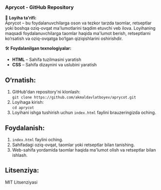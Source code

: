 
### **Aprycot - GitHub Repository**

📄 **Loyiha ta'rifi:**  
Aprycot – bu foydalanuvchilarga oson va tezkor tarzda taomlar, retseptlar yoki boshqa oziq-ovqat ma'lumotlarini taqdim etuvchi veb ilova. Loyihaning maqsadi foydalanuvchilarga taomlar haqida ma'lumot berish, retseptlarni ko‘rsatish va oziq-ovqatga bo‘lgan qiziqishlarini oshirishdir.

🛠 **Foydalanilgan texnologiyalar:**  
- **HTML** – Sahifa tuzilmasini yaratish  
- **CSS** – Sahifa dizaynini va uslubini yaratish  

## **O‘rnatish:**
1. GitHub'dan repository'ni klonlash:  
   `git clone https://github.com/akmaldavlatboyev/aprycot.git`
2. Loyihaga kirish:  
   `cd aprycot`
3. Loyihani ishga tushirish uchun `index.html` faylini brauzeringizda oching.

## **Foydalanish:**
1. `index.html` faylini oching.
2. Sahifadagi oziq-ovqat, taomlar yoki retseptlar bilan tanishing.
3. Web-sahifa yordamida taomlar haqida ma'lumot olish va retseptlar bilan ishlash.

## **Litsenziya:**
MIT Litsenziyasi
